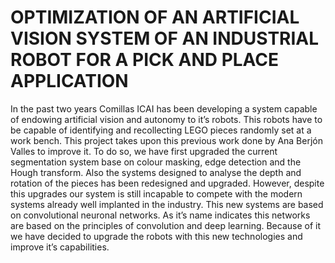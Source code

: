 # OPTIMIZATION OF AN ARTIFICIAL VISION SYSTEM OF AN INDUSTRIAL ROBOT FOR A PICK AND PLACE APPLICATION
In the past two years Comillas ICAI has been developing a system capable of endowing artificial vision and autonomy to it’s robots. This robots have to be capable of identifying and recollecting
LEGO pieces randomly set at a work bench. This project takes upon this previous work done by Ana Berjón Valles to improve it. To do so, we have first upgraded the current segmentation
system base on colour masking, edge detection and the Hough transform. Also the systems designed to analyse the depth and rotation of the pieces has been redesigned and upgraded.
However, despite this upgrades our system is still incapable to compete with the modern systems already well implanted in the industry. This new systems are based on convolutional neuronal
networks. As it’s name indicates this networks are based on the principles of convolution and deep learning. Because of it we have decided to upgrade the robots with this new technologies
and improve it’s capabilities.
